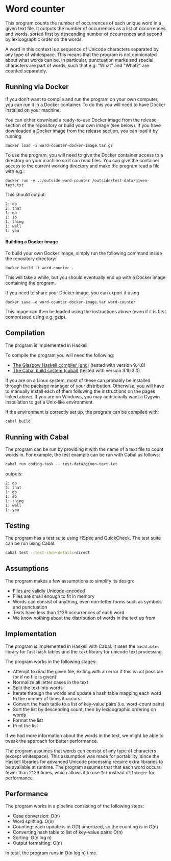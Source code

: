 # Word counter
This program counts the number of occurrences of each unique word in a given text file.
It outputs the number of occurrences as a list of occurrences and words, sorted first by descending number of occurrences and second by lexicographic order on the words.

A word in this context is a sequence of Unicode characters separated by any type of whitespace.
This means that the program is not opinionated about what words can be.
In particular, punctuation marks and special characters are part of words, such that e.g. "What" and "What?" are counted separately.

## Running via Docker
If you don't want to compile and run the program on your own computer, you can run it in a Docker container.
To do this you will need to have Docker installed on your machine.

You can either download a ready-to-use Docker image from the release section of the repository or build your own image (see below).
If you have downloaded a Docker image from the release section, you can load it by running
```
docker load -i word-counter-docker-image.tar.gz
```

To use the program, you will need to give the Docker container access to a directory on your machine so it can read files.
You can give the container access to the current working directory and make the program read a file with e.g.:
```
docker run -v .:/outside word-counter /outside/test-data/given-text.txt
```
This should output:
```
2: do
2: that
1: go
1: so
1: thing
1: well
1: you
```

#### Building a Docker image
To build your own Docker image, simply run the following command inside the repository directory:
```
docker build -t word-counter .
```
This will take a while, but you should eventually end up with a Docker image containing the program.

If you need to share your Docker image, you can export it using
```
docker save -o word-counter-docker-image.tar word-counter
```
This image can then be loaded using the instructions above (even if it is first compressed using e.g. gzip).

## Compilation
The program is implemented in Haskell.

To compile the program you will need the following:
* [The Glasgow Haskell compiler (ghc)](https://www.haskell.org/ghc/) (tested with version 9.4.8)
* [The Cabal build system (cabal)](https://www.haskell.org/cabal/) (tested with version 3.10.3.0)

If you are on a Linux system, most of these can probably be installed through the package manager of your distribution.
Otherwise, you will have to manually install each of them following the instructions on the pages linked above.
If you are on Windows, you may additionally want a Cygwin installation to get a Unix-like environment.

If the environment is correctly set up, the program can be compiled with:
```sh
cabal build
```

## Running with Cabal
The program can be run by providing it with the name of a text file to count words in.
For example, the test example can be run with Cabal as follows:
```sh
cabal run coding-task -- test-data/given-text.txt
```
outputs:
```
2: do
2: that
1: go
1: so
1: thing
1: well
1: you
```

## Testing
The program has a test suite using HSpec and QuickCheck.
The test suite can be run using Cabal:
```sh
cabal test --test-show-details=direct
```

## Assumptions
The program makes a few assumptions to simplify its design:
- Files are validly Unicode-encoded
- Files are small enough to fit in memory
- Words can consist of anything, even non-letter forms such as symbols and punctuation
- Texts have less than 2^29 occurrences of each word
- We know nothing about the distribution of words in the text up front

## Implementation
The program is implemented in Haskell with Cabal.
It uses the `hashtables` library for fast hash tables and the `text` library for unicode text processing.

The program works in the following stages:
- Attempt to read the given file, exiting with an error if this is not possible (or if no file is given)
- Normalize all letter cases in the text
- Split the text into words
- Iterate through the words and update a hash table mapping each word to the number of times it occurs
- Convert the hash table to a list of key-value pairs (i.e. word-count pairs)
- Sort the list by descending count, then by lexicographic ordering on words
- Format the list
- Print the list

If we had more information about the words in the text, we might be able to tweak the approach for better performance.

The program assumes that words can consist of any type of characters (except whitespace).
This assumption was made for portability, since the Haskell libraries for advanced Unicode processing require extra libraries to be available at runtime.
The program assumes that that each word occurs fewer than 2^29 times, which allows it to use `Int` instead of `Integer` for performance.

## Performance
The program works in a pipeline consisting of the following steps:
- Case conversion: O(n)
- Word splitting: O(n)
- Counting: each update is in O(1) amortized, so the counting is in O(n)
- Converting hash table to list of key-value pairs: O(n)
- Sorting: O(n log n)
- Output formatting: O(n)

In total, the program runs in O(n log n) time.
